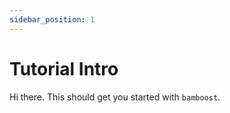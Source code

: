```yaml
---
sidebar_position: 1
---
```


# Tutorial Intro

Hi there. This should get you started with `bamboost`.
